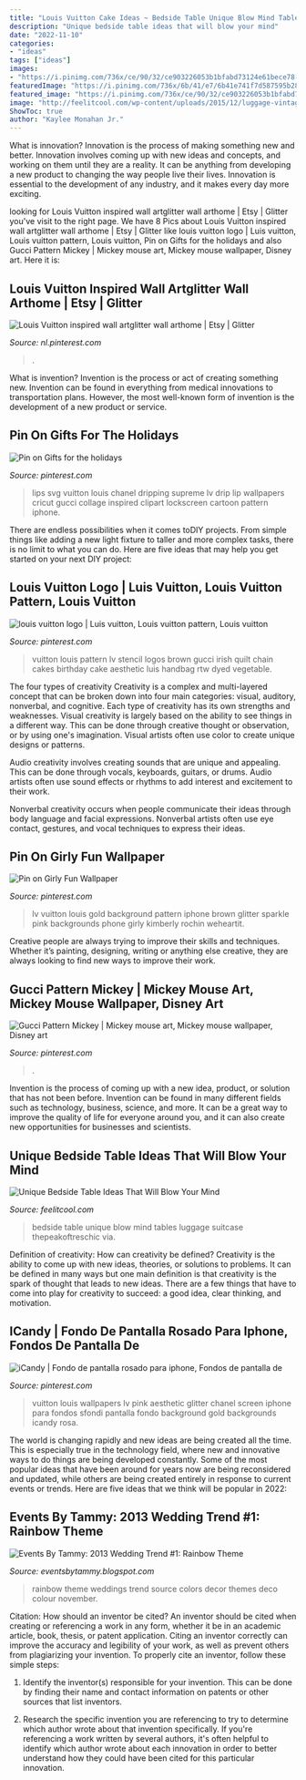 ```yaml
---
title: "Louis Vuitton Cake Ideas ~ Bedside Table Unique Blow Mind Tables Luggage Suitcase Thepeakoftreschic Via"
description: "Unique bedside table ideas that will blow your mind"
date: "2022-11-10"
categories:
- "ideas"
tags: ["ideas"]
images:
- "https://i.pinimg.com/736x/ce/90/32/ce903226053b1bfabd73124e61bece78--lv-lv-wallpaper-iphone.jpg"
featuredImage: "https://i.pinimg.com/736x/6b/41/e7/6b41e741f7d587595b28277e380590e3.jpg"
featured_image: "https://i.pinimg.com/736x/ce/90/32/ce903226053b1bfabd73124e61bece78--lv-lv-wallpaper-iphone.jpg"
image: "http://feelitcool.com/wp-content/uploads/2015/12/luggage-vintage-bedside-table.jpg"
ShowToc: true
author: "Kaylee Monahan Jr."
---
```



What is innovation?
Innovation is the process of making something new and better. Innovation involves coming up with new ideas and concepts, and working on them until they are a reality. It can be anything from developing a new product to changing the way people live their lives. Innovation is essential to the development of any industry, and it makes every day more exciting.

	

		
looking for Louis Vuitton inspired wall artglitter wall arthome | Etsy | Glitter you've visit to the right page. We have 8 Pics about Louis Vuitton inspired wall artglitter wall arthome | Etsy | Glitter like louis vuitton logo | Luis vuitton, Louis vuitton pattern, Louis vuitton, Pin on Gifts for the holidays and also Gucci Pattern Mickey | Mickey mouse art, Mickey mouse wallpaper, Disney art. Here it is:
		
    
## Louis Vuitton Inspired Wall Artglitter Wall Arthome | Etsy | Glitter

<img loading=lazy src="https://i.pinimg.com/736x/71/52/0f/71520f3901a2012cba9467367f0a1107.jpg" onerror="this.onerror=null;this.src='https://tse2.mm.bing.net/th?id=OIP.1B7dK4WSBdkoiKjhP1FutQHaNK&amp;pid=15.1';" alt="Louis Vuitton inspired wall artglitter wall arthome | Etsy | Glitter">

_Source: nl.pinterest.com_

>. 

	

What is invention?
Invention is the process or act of creating something new. Invention can be found in everything from medical innovations to transportation plans. However, the most well-known form of invention is the development of a new product or service.

    
## Pin On Gifts For The Holidays

<img loading=lazy src="https://i.pinimg.com/736x/02/c4/31/02c43142f421691338c5d58606d84589.jpg" onerror="this.onerror=null;this.src='https://tse1.mm.bing.net/th?id=OIP.nbVWsR5YuCEg5Cw3FBZgcQHaFj&amp;pid=15.1';" alt="Pin on Gifts for the holidays">

_Source: pinterest.com_

>lips svg vuitton louis chanel dripping supreme lv drip lip wallpapers cricut gucci collage inspired clipart lockscreen cartoon pattern iphone. 

	

There are endless possibilities when it comes toDIY projects. From simple things like adding a new light fixture to taller and more complex tasks, there is no limit to what you can do. Here are five ideas that may help you get started on your next DIY project: 

    
## Louis Vuitton Logo | Luis Vuitton, Louis Vuitton Pattern, Louis Vuitton

<img loading=lazy src="https://i.pinimg.com/736x/62/b1/0d/62b10dd138c2805123f5776cb5291960--logo-with-crown-butcher-paper.jpg" onerror="this.onerror=null;this.src='https://tse2.mm.bing.net/th?id=OIP.xdiTPWV21t2z6gkY4Bvm7wHaLH&amp;pid=15.1';" alt="louis vuitton logo | Luis vuitton, Louis vuitton pattern, Louis vuitton">

_Source: pinterest.com_

>vuitton louis pattern lv stencil logos brown gucci irish quilt chain cakes birthday cake aesthetic luis handbag rtw dyed vegetable. 

	

The four types of creativity
Creativity is a complex and multi-layered concept that can be broken down into four main categories: visual, auditory, nonverbal, and cognitive. Each type of creativity has its own strengths and weaknesses.
Visual creativity is largely based on the ability to see things in a different way. This can be done through creative thought or observation, or by using one's imagination. Visual artists often use color to create unique designs or patterns.

Audio creativity involves creating sounds that are unique and appealing. This can be done through vocals, keyboards, guitars, or drums. Audio artists often use sound effects or rhythms to add interest and excitement to their work.

Nonverbal creativity occurs when people communicate their ideas through body language and facial expressions. Nonverbal artists often use eye contact, gestures, and vocal techniques to express their ideas.

    
## Pin On Girly Fun Wallpaper

<img loading=lazy src="https://i.pinimg.com/736x/ce/90/32/ce903226053b1bfabd73124e61bece78--lv-lv-wallpaper-iphone.jpg" onerror="this.onerror=null;this.src='https://tse2.mm.bing.net/th?id=OIP.GDg7Gcg67bF_3vn_Y4dPzQHaNK&amp;pid=15.1';" alt="Pin on Girly Fun Wallpaper">

_Source: pinterest.com_

>lv vuitton louis gold background pattern iphone brown glitter sparkle pink backgrounds phone girly kimberly rochin weheartit. 

	

Creative people are always trying to improve their skills and techniques. Whether it’s painting, designing, writing or anything else creative, they are always looking to find new ways to improve their work.

    
## Gucci Pattern Mickey | Mickey Mouse Art, Mickey Mouse Wallpaper, Disney Art

<img loading=lazy src="https://i.pinimg.com/736x/6b/41/e7/6b41e741f7d587595b28277e380590e3.jpg" onerror="this.onerror=null;this.src='https://tse1.mm.bing.net/th?id=OIP.wzCDg9CKV86GEHJLak6amwHaNU&amp;pid=15.1';" alt="Gucci Pattern Mickey | Mickey mouse art, Mickey mouse wallpaper, Disney art">

_Source: pinterest.com_

>. 

	

Invention is the process of coming up with a new idea, product, or solution that has not been before. Invention can be found in many different fields such as technology, business, science, and more. It can be a great way to improve the quality of life for everyone around you, and it can also create new opportunities for businesses and scientists.

    
## Unique Bedside Table Ideas That Will Blow Your Mind

<img loading=lazy src="http://feelitcool.com/wp-content/uploads/2015/12/luggage-vintage-bedside-table.jpg" onerror="this.onerror=null;this.src='https://tse4.mm.bing.net/th?id=OIP.1nQuPNQacTAY1hOoYJ-x5AHaJ3&amp;pid=15.1';" alt="Unique Bedside Table Ideas That Will Blow Your Mind">

_Source: feelitcool.com_

>bedside table unique blow mind tables luggage suitcase thepeakoftreschic via. 

	

Definition of creativity: How can creativity be defined?
Creativity is the ability to come up with new ideas, theories, or solutions to problems. It can be defined in many ways but one main definition is that creativity is the spark of thought that leads to new ideas. There are a few things that have to come into play for creativity to succeed: a good idea, clear thinking, and motivation.

    
## ICandy | Fondo De Pantalla Rosado Para Iphone, Fondos De Pantalla De

<img loading=lazy src="https://i.pinimg.com/736x/07/51/3f/07513f0de60eee3573b264b7501c04db--glitter.jpg" onerror="this.onerror=null;this.src='https://tse1.mm.bing.net/th?id=OIP._HoGgYYTKF7mH7Po5QKo_AHaNJ&amp;pid=15.1';" alt="iCandy | Fondo de pantalla rosado para iphone, Fondos de pantalla de">

_Source: pinterest.com_

>vuitton louis wallpapers lv pink aesthetic glitter chanel screen iphone para fondos sfondi pantalla fondo background gold backgrounds icandy rosa. 

	

The world is changing rapidly and new ideas are being created all the time. This is especially true in the technology field, where new and innovative ways to do things are being developed constantly. Some of the most popular ideas that have been around for years now are being reconsidered and updated, while others are being created entirely in response to current events or trends. Here are five ideas that we think will be popular in 2022:

    
## Events By Tammy: 2013 Wedding Trend #1: Rainbow Theme

<img loading=lazy src="http://3.bp.blogspot.com/-zDZ-AbzHkZo/UPOGGpbce1I/AAAAAAAABKQ/EnRn-Moe_V8/s1600/rainbow-wedding-theme-ideas.001.jpg" onerror="this.onerror=null;this.src='https://tse4.mm.bing.net/th?id=OIP.46efj0uKjqdgpyw6iyDi9AHaKS&amp;pid=15.1';" alt="Events By Tammy: 2013 Wedding Trend #1: Rainbow Theme">

_Source: eventsbytammy.blogspot.com_

>rainbow theme weddings trend source colors decor themes deco colour november. 

	

Citation: How should an inventor be cited?
An inventor should be cited when creating or referencing a work in any form, whether it be in an academic article, book, thesis, or patent application. Citing an inventor correctly can improve the accuracy and legibility of your work, as well as prevent others from plagiarizing your invention. To properly cite an inventor, follow these simple steps:
1. Identify the inventor(s) responsible for your invention. This can be done by finding their name and contact information on patents or other sources that list inventors.

2. Research the specific invention you are referencing to try to determine which author wrote about that invention specifically. If you're referencing a work written by several authors, it's often helpful to identify which author wrote about each innovation in order to better understand how they could have been cited for this particular innovation.


